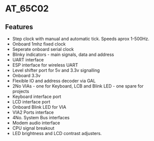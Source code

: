 # AT_65C02

## Features

- Step clock with manual and automatic tick. Speeds aprox 1-500Hz.
- Onboard 1mhz fixed clock
- Seperate onboard serial clock
- Blinky indicators - main signals, data and address
- UART interface
- ESP interface for wireless UART
- Level shifter port for 5v and 3.3v signalling
- Onboard 3.3v
- Flexible IO and address decoder via GAL
- 2No VIAs - one for Keyboard, LCB and Blink LED - one spare for projects
- Keyboard interface port
- LCD interface port
- Onboard Blink LED for VIA
- VIA2 Ports interface
- 4No. System Bus interfaces
- Modem audio interface
- CPU signal breakout
- LED brightness and LCD contrast adjusters. 
